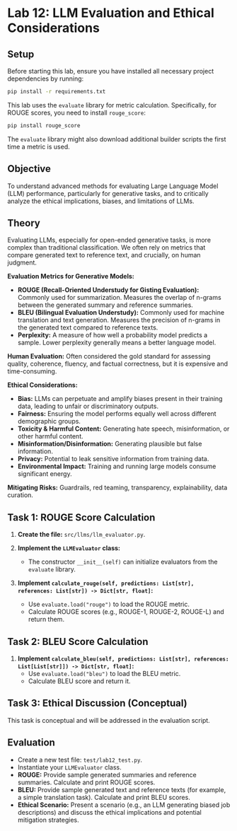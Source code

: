 # Lab 12: LLM Evaluation and Ethical Considerations

## Setup

Before starting this lab, ensure you have installed all necessary project dependencies by running:

```bash
pip install -r requirements.txt
```

This lab uses the `evaluate` library for metric calculation. Specifically, for ROUGE scores, you need to install `rouge_score`:

```bash
pip install rouge_score
```

The `evaluate` library might also download additional builder scripts the first time a metric is used.

## Objective

To understand advanced methods for evaluating Large Language Model (LLM) performance, particularly for generative tasks, and to critically analyze the ethical implications, biases, and limitations of LLMs.

## Theory

Evaluating LLMs, especially for open-ended generative tasks, is more complex than traditional classification. We often rely on metrics that compare generated text to reference text, and crucially, on human judgment.

**Evaluation Metrics for Generative Models:**
*   **ROUGE (Recall-Oriented Understudy for Gisting Evaluation):** Commonly used for summarization. Measures the overlap of n-grams between the generated summary and reference summaries.
*   **BLEU (Bilingual Evaluation Understudy):** Commonly used for machine translation and text generation. Measures the precision of n-grams in the generated text compared to reference texts.
*   **Perplexity:** A measure of how well a probability model predicts a sample. Lower perplexity generally means a better language model.

**Human Evaluation:** Often considered the gold standard for assessing quality, coherence, fluency, and factual correctness, but it is expensive and time-consuming.

**Ethical Considerations:**
*   **Bias:** LLMs can perpetuate and amplify biases present in their training data, leading to unfair or discriminatory outputs.
*   **Fairness:** Ensuring the model performs equally well across different demographic groups.
*   **Toxicity & Harmful Content:** Generating hate speech, misinformation, or other harmful content.
*   **Misinformation/Disinformation:** Generating plausible but false information.
*   **Privacy:** Potential to leak sensitive information from training data.
*   **Environmental Impact:** Training and running large models consume significant energy.

**Mitigating Risks:** Guardrails, red teaming, transparency, explainability, data curation.

## Task 1: ROUGE Score Calculation

1.  **Create the file:** `src/llms/llm_evaluator.py`.

2.  **Implement the `LLMEvaluator` class:**
    *   The constructor `__init__(self)` can initialize evaluators from the `evaluate` library.

3.  **Implement `calculate_rouge(self, predictions: List[str], references: List[str]) -> Dict[str, float]`:**
    *   Use `evaluate.load("rouge")` to load the ROUGE metric.
    *   Calculate ROUGE scores (e.g., ROUGE-1, ROUGE-2, ROUGE-L) and return them.

## Task 2: BLEU Score Calculation

1.  **Implement `calculate_bleu(self, predictions: List[str], references: List[List[str]]) -> Dict[str, float]`:**
    *   Use `evaluate.load("bleu")` to load the BLEU metric.
    *   Calculate BLEU score and return it.

## Task 3: Ethical Discussion (Conceptual)

This task is conceptual and will be addressed in the evaluation script.

## Evaluation

*   Create a new test file: `test/lab12_test.py`.
*   Instantiate your `LLMEvaluator` class.
*   **ROUGE:** Provide sample generated summaries and reference summaries. Calculate and print ROUGE scores.
*   **BLEU:** Provide sample generated text and reference texts (for example, a simple translation task). Calculate and print BLEU scores.
*   **Ethical Scenario:** Present a scenario (e.g., an LLM generating biased job descriptions) and discuss the ethical implications and potential mitigation strategies.
